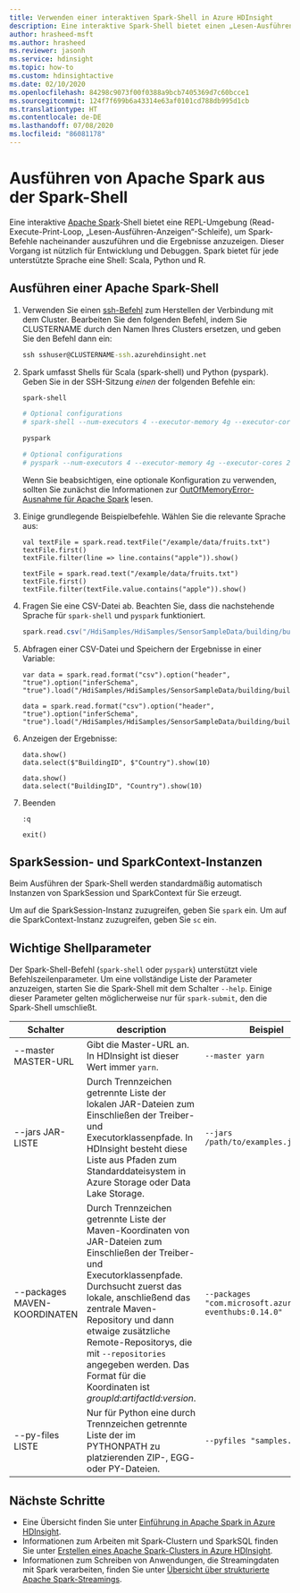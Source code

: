 ```yaml
---
title: Verwenden einer interaktiven Spark-Shell in Azure HDInsight
description: Eine interaktive Spark-Shell bietet einen „Lesen-Ausführen-Anzeigen“-Prozesses, um Spark-Befehle nacheinander auszuführen und die Ergebnisse anzuzeigen.
author: hrasheed-msft
ms.author: hrasheed
ms.reviewer: jasonh
ms.service: hdinsight
ms.topic: how-to
ms.custom: hdinsightactive
ms.date: 02/10/2020
ms.openlocfilehash: 84298c9073f00f0388a9bcb7405369d7c60bcce1
ms.sourcegitcommit: 124f7f699b6a43314e63af0101cd788db995d1cb
ms.translationtype: HT
ms.contentlocale: de-DE
ms.lasthandoff: 07/08/2020
ms.locfileid: "86081178"
---
```

# <a name="run-apache-spark-from-the-spark-shell"></a>Ausführen von Apache Spark aus der Spark-Shell

Eine interaktive [Apache Spark](https://spark.apache.org/)-Shell bietet eine REPL-Umgebung (Read-Execute-Print-Loop, „Lesen-Ausführen-Anzeigen“-Schleife), um Spark-Befehle nacheinander auszuführen und die Ergebnisse anzuzeigen. Dieser Vorgang ist nützlich für Entwicklung und Debuggen. Spark bietet für jede unterstützte Sprache eine Shell: Scala, Python und R.

## <a name="run-an-apache-spark-shell"></a>Ausführen einer Apache Spark-Shell

1. Verwenden Sie einen [ssh-Befehl](../hdinsight-hadoop-linux-use-ssh-unix.md) zum Herstellen der Verbindung mit dem Cluster. Bearbeiten Sie den folgenden Befehl, indem Sie CLUSTERNAME durch den Namen Ihres Clusters ersetzen, und geben Sie den Befehl dann ein:

    ```cmd
    ssh sshuser@CLUSTERNAME-ssh.azurehdinsight.net
    ```

1. Spark umfasst Shells für Scala (spark-shell) und Python (pyspark). Geben Sie in der SSH-Sitzung *einen* der folgenden Befehle ein:

    ```bash
    spark-shell

    # Optional configurations
    # spark-shell --num-executors 4 --executor-memory 4g --executor-cores 2 --driver-memory 8g --driver-cores 4
    ```

    ```bash
    pyspark

    # Optional configurations
    # pyspark --num-executors 4 --executor-memory 4g --executor-cores 2 --driver-memory 8g --driver-cores 4
    ```

    Wenn Sie beabsichtigen, eine optionale Konfiguration zu verwenden, sollten Sie zunächst die Informationen zur [OutOfMemoryError-Ausnahme für Apache Spark](./apache-spark-troubleshoot-outofmemory.md) lesen.

1. Einige grundlegende Beispielbefehle. Wählen Sie die relevante Sprache aus:

    ```spark-shell
    val textFile = spark.read.textFile("/example/data/fruits.txt")
    textFile.first()
    textFile.filter(line => line.contains("apple")).show()
    ```

    ```pyspark
    textFile = spark.read.text("/example/data/fruits.txt")
    textFile.first()
    textFile.filter(textFile.value.contains("apple")).show()
    ```

1. Fragen Sie eine CSV-Datei ab. Beachten Sie, dass die nachstehende Sprache für `spark-shell` und `pyspark` funktioniert.

    ```scala
    spark.read.csv("/HdiSamples/HdiSamples/SensorSampleData/building/building.csv").show()
    ```

1. Abfragen einer CSV-Datei und Speichern der Ergebnisse in einer Variable:

    ```spark-shell
    var data = spark.read.format("csv").option("header", "true").option("inferSchema", "true").load("/HdiSamples/HdiSamples/SensorSampleData/building/building.csv")
    ```

    ```pyspark
    data = spark.read.format("csv").option("header", "true").option("inferSchema", "true").load("/HdiSamples/HdiSamples/SensorSampleData/building/building.csv")
    ```

1. Anzeigen der Ergebnisse:

    ```spark-shell
    data.show()
    data.select($"BuildingID", $"Country").show(10)
    ```

    ```pyspark
    data.show()
    data.select("BuildingID", "Country").show(10)
    ```

1. Beenden

    ```spark-shell
    :q
    ```

    ```pyspark
    exit()
    ```

## <a name="sparksession-and-sparkcontext-instances"></a>SparkSession- und SparkContext-Instanzen

Beim Ausführen der Spark-Shell werden standardmäßig automatisch Instanzen von SparkSession und SparkContext für Sie erzeugt.

Um auf die SparkSession-Instanz zuzugreifen, geben Sie `spark` ein. Um auf die SparkContext-Instanz zuzugreifen, geben Sie `sc` ein.

## <a name="important-shell-parameters"></a>Wichtige Shellparameter

Der Spark-Shell-Befehl (`spark-shell` oder `pyspark`) unterstützt viele Befehlszeilenparameter. Um eine vollständige Liste der Parameter anzuzeigen, starten Sie die Spark-Shell mit dem Schalter `--help`. Einige dieser Parameter gelten möglicherweise nur für `spark-submit`, den die Spark-Shell umschließt.

| Schalter | description | Beispiel |
| --- | --- | --- |
| --master MASTER-URL | Gibt die Master-URL an. In HDInsight ist dieser Wert immer `yarn`. | `--master yarn`|
| --jars JAR-LISTE | Durch Trennzeichen getrennte Liste der lokalen JAR-Dateien zum Einschließen der Treiber- und Executorklassenpfade. In HDInsight besteht diese Liste aus Pfaden zum Standarddateisystem in Azure Storage oder Data Lake Storage. | `--jars /path/to/examples.jar` |
| --packages MAVEN-KOORDINATEN | Durch Trennzeichen getrennte Liste der Maven-Koordinaten von JAR-Dateien zum Einschließen der Treiber- und Executorklassenpfade. Durchsucht zuerst das lokale, anschließend das zentrale Maven-Repository und dann etwaige zusätzliche Remote-Repositorys, die mit `--repositories` angegeben werden. Das Format für die Koordinaten ist *groupId*:*artifactId*:*version*. | `--packages "com.microsoft.azure:azure-eventhubs:0.14.0"`|
| --py-files LISTE | Nur für Python eine durch Trennzeichen getrennte Liste der im PYTHONPATH zu platzierenden ZIP-, EGG- oder PY-Dateien. | `--pyfiles "samples.py"` |

## <a name="next-steps"></a>Nächste Schritte

- Eine Übersicht finden Sie unter [Einführung in Apache Spark in Azure HDInsight](apache-spark-overview.md).
- Informationen zum Arbeiten mit Spark-Clustern und SparkSQL finden Sie unter [Erstellen eines Apache Spark-Clusters in Azure HDInsight](apache-spark-jupyter-spark-sql.md).
- Informationen zum Schreiben von Anwendungen, die Streamingdaten mit Spark verarbeiten, finden Sie unter [Übersicht über strukturierte Apache Spark-Streamings](apache-spark-streaming-overview.md).
